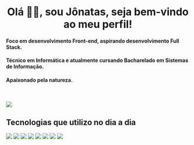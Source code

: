 # <center> Olá 🖐🏽, sou Jônatas, seja bem-vindo ao meu perfil! 

#### Foco em desenvolvimento Front-end, aspirando desenvolvimento Full Stack. 
#### Técnico em Informática e atualmente cursando Bacharelado em Sistemas de Informação.
#### Apaixonado pela natureza.
<br>

[![](https://github-readme-stats.vercel.app/api?username=jonatas-pereira)](https://github.com/jonatas-pereira/github-readme-stats)
<br>

## Tecnologias que utilizo no dia a dia
[![](https://img.shields.io/badge/HTML5-E34F26?style=for-the-badge&logo=html5&logoColor=white)]()
[![](https://img.shields.io/badge/CSS3-1572B6?style=for-the-badge&logo=css3&logoColor=white)]()
[![](https://img.shields.io/badge/Bootstrap-563D7C?style=for-the-badge&logo=bootstrap&logoColor=white)]()
[![](https://img.shields.io/badge/JavaScript-F7DF1E?style=for-the-badge&logo=javascript&logoColor=black)]()
[![](https://img.shields.io/badge/React-20232A?style=for-the-badge&logo=react&logoColor=61DAFB)]()
[![](https://img.shields.io/badge/TypeScript-007ACC?style=for-the-badge&logo=typescript&logoColor=white)]()
[![](https://img.shields.io/badge/Node.js-43853D?style=for-the-badge&logo=node.js&logoColor=white)]()
[![](https://img.shields.io/badge/Python-3776AB?style=for-the-badge&logo=python&logoColor=white)]()


